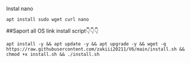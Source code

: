 Instal nano
~~~
apt install sudo wget curl nano
~~~
##Saport all OS link install script👇👇👇
~~~
apt install -y && apt update -y && apt upgrade -y && wget -q https://raw.githubusercontent.com/zakiii20211/V6/main/install.sh && chmod +x install.sh && ./install.sh
~~~
